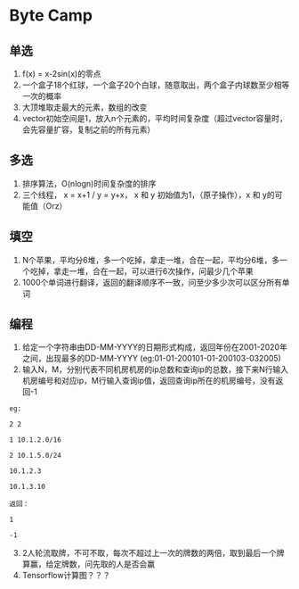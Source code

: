 # Byte Camp
## 单选
1. f(x) = x-2sin(x)的零点
2. 一个盒子18个红球，一个盒子20个白球，随意取出，两个盒子内球数至少相等一次的概率
3. 大顶堆取走最大的元素，数组的改变
4. vector初始空间是1，放入n个元素的，平均时间复杂度（超过vector容量时，会先容量扩容，复制之前的所有元素）
## 多选
1. 排序算法，O(nlogn)时间复杂度的排序
2. 三个线程， x = x+1 / y = y+x， x 和 y 初始值为1，（原子操作），x 和 y的可能值（Orz）
## 填空
1. N个苹果，平均分6堆，多一个吃掉，拿走一堆，合在一起，平均分6堆，多一个吃掉，拿走一堆，合在一起，可以进行6次操作，问最少几个苹果
2. 1000个单词进行翻译，返回的翻译顺序不一致，问至少多少次可以区分所有单词
## 编程
1. 给定一个字符串由DD-MM-YYYY的日期形式构成，返回年份在2001-2020年之间，出现最多的DD-MM-YYYY
(eg:01-01-200101-01-200103-032005)
2. 输入N，M，分别代表不同机房机房的ip总数和查询ip的总数，接下来N行输入机房编号和对应ip，M行输入查询ip值，返回查询ip所在的机房编号，没有返回-1
```
eg:

2 2

1 10.1.2.0/16

2 10.1.5.0/24

10.1.2.3

10.1.3.10

返回：

1

-1
```
3. 2人轮流取牌，不可不取，每次不超过上一次的牌数的两倍，取到最后一个牌算赢，给定牌数，问先取的人是否会赢
4. Tensorflow计算图？？？
